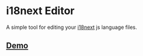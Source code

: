 # i18next Editor

A simple tool for editing your [i18next](http://www.i18next.com/) js language files.

## [Demo](http://i18next-editor.herokuapp.com)

